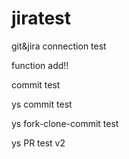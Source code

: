 # jiratest
git&amp;jira connection test

function add!!

commit test

ys commit test

ys fork-clone-commit test

ys PR test v2